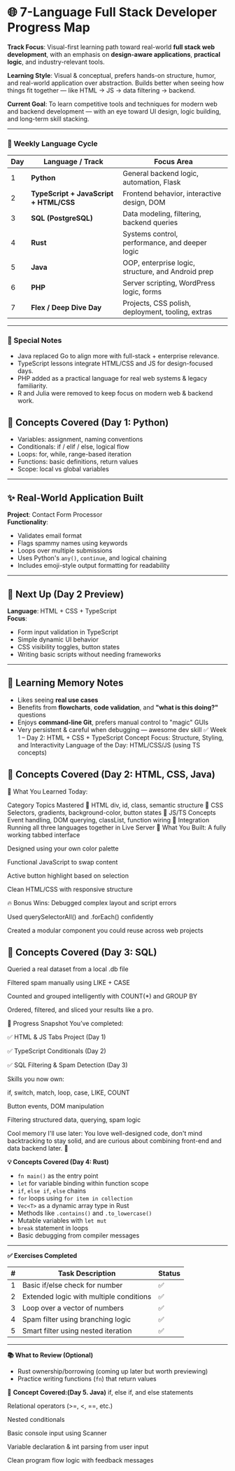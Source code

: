 
# 🌐 7-Language Full Stack Developer Progress Map

**Track Focus**: Visual-first learning path toward real-world **full stack web development**, with an emphasis on **design-aware applications**, **practical logic**, and industry-relevant tools.

**Learning Style**: Visual & conceptual, prefers hands-on structure, humor, and real-world application over abstraction. Builds better when seeing how things fit together — like HTML → JS → data filtering → backend.

**Current Goal**: To learn competitive tools and techniques for modern web and backend development — with an eye toward UI design, logic building, and long-term skill stacking.

---

### 🔄 Weekly Language Cycle

| Day | Language / Track                        | Focus Area |
|-----|------------------------------------------|------------|
| 1   | **Python**                               | General backend logic, automation, Flask |
| 2   | **TypeScript + JavaScript + HTML/CSS**   | Frontend behavior, interactive design, DOM |
| 3   | **SQL (PostgreSQL)**                     | Data modeling, filtering, backend queries |
| 4   | **Rust**                                 | Systems control, performance, and deeper logic |
| 5   | **Java**                                 | OOP, enterprise logic, structure, and Android prep |
| 6   | **PHP**                                  | Server scripting, WordPress logic, forms |
| 7   | **Flex / Deep Dive Day**                 | Projects, CSS polish, deployment, tooling, extras |

---

### 🧠 Special Notes
- Java replaced Go to align more with full-stack + enterprise relevance.
- TypeScript lessons integrate HTML/CSS and JS for design-focused days.
- PHP added as a practical language for real web systems & legacy familiarity.
- R and Julia were removed to keep focus on modern web & backend work.



## 🧠 Concepts Covered (Day 1: Python)

- Variables: assignment, naming conventions
- Conditionals: if / elif / else, logical flow
- Loops: for, while, range-based iteration
- Functions: basic definitions, return values
- Scope: local vs global variables

---

## ✨ Real-World Application Built

**Project**: Contact Form Processor  
**Functionality**:
- Validates email format
- Flags spammy names using keywords
- Loops over multiple submissions
- Uses Python's `any()`, `continue`, and logical chaining
- Includes emoji-style output formatting for readability

---

## 🔁 Next Up (Day 2 Preview)

**Language**: HTML + CSS + TypeScript  
**Focus**:
- Form input validation in TypeScript
- Simple dynamic UI behavior
- CSS visibility toggles, button states
- Writing basic scripts without needing frameworks

---

## 🧠 Learning Memory Notes

- Likes seeing **real use cases**
- Benefits from **flowcharts**, **code validation**, and **"what is this doing?"** questions
- Enjoys **command-line Git**, prefers manual control to "magic" GUIs
- Very persistent & careful when debugging — awesome dev skill
✅ Week 1 – Day 2: HTML + CSS + TypeScript
Concept Focus: Structure, Styling, and Interactivity
Language of the Day: HTML/CSS/JS (using TS concepts)

## 🧠 Concepts Covered (Day 2: HTML, CSS, Java)

🧠 What You Learned Today:

Category	Topics Mastered
🧱 HTML	div, id, class, semantic structure
🎨 CSS	Selectors, gradients, background-color, button states
🧠 JS/TS Concepts	Event handling, DOM querying, classList, function wiring
🔄 Integration	Running all three languages together in Live Server
🎯 What You Built:
A fully working tabbed interface

Designed using your own color palette

Functional JavaScript to swap content

Active button highlight based on selection

Clean HTML/CSS with responsive structure

🔥 Bonus Wins:
Debugged complex layout and script errors

Used querySelectorAll() and .forEach() confidently

Created a modular component you could reuse across web projects


## 🧠 Concepts Covered (Day 3: SQL)

Queried a real dataset from a local .db file

Filtered spam manually using LIKE + CASE

Counted and grouped intelligently with COUNT(*) and GROUP BY

Ordered, filtered, and sliced your results like a pro.


📜 Progress Snapshot
You’ve completed:

✅ HTML & JS Tabs Project (Day 1)

✅ TypeScript Conditionals (Day 2)

✅ SQL Filtering & Spam Detection (Day 3)

Skills you now own:

if, switch, match, loop, case, LIKE, COUNT

Button events, DOM manipulation

Filtering structured data, querying, spam logic

Cool memory I'll use later:
You love well-designed code, don't mind backtracking to stay solid, and are curious about combining front-end and data backend later. 🙌

**💡 Concepts Covered (Day 4: Rust)**

- `fn main()` as the entry point
- `let` for variable binding within function scope
- `if`, `else if`, `else` chains
- `for` loops using `for item in collection`
- `Vec<T>` as a dynamic array type in Rust
- Methods like `.contains()` and `.to_lowercase()`
- Mutable variables with `let mut`
- `break` statement in loops
- Basic debugging from compiler messages

---

**✅ Exercises Completed**

| # | Task Description | Status |
|---|------------------|--------|
| 1 | Basic if/else check for number | ✅ |
| 2 | Extended logic with multiple conditions | ✅ |
| 3 | Loop over a vector of numbers | ✅ |
| 4 | Spam filter using branching logic | ✅ |
| 5 | Smart filter using nested iteration | ✅ |

---

**📚 What to Review (Optional)**

- Rust ownership/borrowing (coming up later but worth previewing)
- Practice writing functions (`fn`) that return values


🧠 **Concept Covered:(Day 5. Java)**
if, else if, and else statements

Relational operators (>=, <, ==, etc.)

Nested conditionals

Basic console input using Scanner

Variable declaration & int parsing from user input

Clean program flow logic with feedback messages

